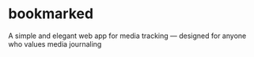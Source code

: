# bookmarked
A simple and elegant web app for media tracking — designed for anyone who values media journaling

